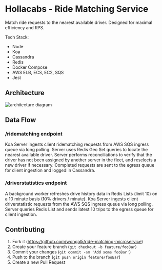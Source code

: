 # Hollacabs - Ride Matching Service
Match ride requests to the nearest available driver. Designed for maximal efficiency and RPS. 

Tech Stack:
- Node
- Koa
- Cassandra
- Redis
- Docker Compose
- AWS ELB, ECS, EC2, SQS
- Jest

## Architecture

![architecture diagram](https://i.imgur.com/L9SG4Nx.png)


## Data Flow

### /ridematching endpoint
Koa Server ingests client ridematching requests from AWS SQS ingress queue via long polling. Server uses Redis Geo Set queries to locate the nearest available driver. Server performs reconciliations to verify that the driver has not been assigned by another server in the fleet, and reselects a new driver if necessary. Completed requests are sent to the egress queue for client ingestion and logged in Cassandra.

### /driverstatistics endpoint
A background worker refreshes drive history data in Redis Lists (limit 10) on a 10 minute basis (10% drivers / minute). Koa Server ingests client driverstatistic requests from the AWS SQS ingress queue via long polling. Server queries Redis List and sends latest 10 trips to the egress queue for client ingestion. 

## Contributing

1. Fork it (<https://github.com/wongal5/ride-matching-microservice>)
2. Create your feature branch (`git checkout -b feature/fooBar`)
3. Commit your changes (`git commit -am 'Add some fooBar'`)
4. Push to the branch (`git push origin feature/fooBar`)
5. Create a new Pull Request
